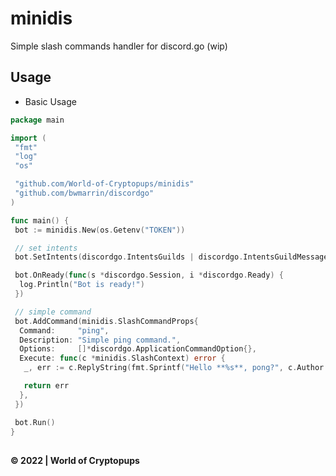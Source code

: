 # minidis

Simple slash commands handler for discord.go (wip)

## Usage

- Basic Usage

```go
package main

import (
 "fmt"
 "log"
 "os"

 "github.com/World-of-Cryptopups/minidis"
 "github.com/bwmarrin/discordgo"
)

func main() {
 bot := minidis.New(os.Getenv("TOKEN"))

 // set intents
 bot.SetIntents(discordgo.IntentsGuilds | discordgo.IntentsGuildMessages)

 bot.OnReady(func(s *discordgo.Session, i *discordgo.Ready) {
  log.Println("Bot is ready!")
 })

 // simple command
 bot.AddCommand(minidis.SlashCommandProps{
  Command:     "ping",
  Description: "Simple ping command.",
  Options:     []*discordgo.ApplicationCommandOption{},
  Execute: func(c *minidis.SlashContext) error {
   _, err := c.ReplyString(fmt.Sprintf("Hello **%s**, pong?", c.Author.Username))

   return err
  },
 })

 bot.Run()
}

```

##

**&copy; 2022 | World of Cryptopups**
